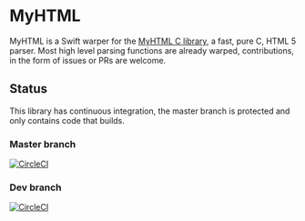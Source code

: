 # MyHTML

MyHTML is a Swift warper for the [MyHTML C library](https://github.com/lexborisov/myhtml), a fast, pure C, HTML 5 parser.
Most high level parsing functions are already warped, contributions, in the form of issues or PRs are welcome.

## Status
This library has continuous integration, the master branch is protected and only contains code that builds.

### Master branch
[![CircleCI](https://circleci.com/gh/adtrevor/MyHTML/tree/master.svg?style=svg&circle-token=3808acb78aad3d4ac2be1cca928ca498b2447673)](https://circleci.com/gh/adtrevor/MyHTML/tree/master)

### Dev branch
[![CircleCI](https://circleci.com/gh/adtrevor/MyHTML/tree/dev.svg?style=svg&circle-token=3808acb78aad3d4ac2be1cca928ca498b2447673)](https://circleci.com/gh/adtrevor/MyHTML/tree/dev)

